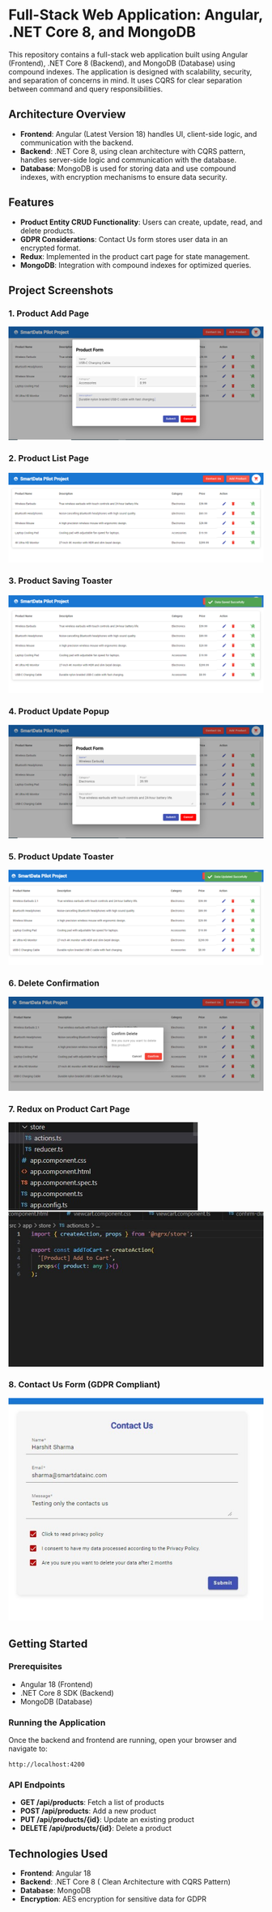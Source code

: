 
# Full-Stack Web Application: Angular, .NET Core 8, and MongoDB

This repository contains a full-stack web application built using Angular (Frontend), .NET Core 8 (Backend), and MongoDB (Database) using  compound indexes. The application is designed with scalability, security, and separation of concerns in mind. It uses CQRS for clear separation between command and query responsibilities.

## Architecture Overview

- **Frontend**: Angular (Latest Version 18) handles UI, client-side logic, and communication with the backend.
- **Backend**: .NET Core 8, using clean architecture with CQRS pattern, handles server-side logic and communication with the database.
- **Database**: MongoDB is used for storing data and use compound indexes, with encryption mechanisms to ensure data security.

## Features

- **Product Entity CRUD Functionality**: Users can create, update, read, and delete products.
- **GDPR Considerations**: Contact Us form stores user data in an encrypted format.
- **Redux**: Implemented in the product cart page for state management.
- **MongoDB**: Integration with compound indexes for optimized queries.
  
## Project Screenshots

### 1. Product Add Page
![Product Add Page](screenshots/product-add.png)

### 2. Product List Page
![Product List Page](screenshots/product-list.png)

### 3. Product Saving Toaster
![Product Saving Toaster](screenshots/product-save.png)

### 4. Product Update Popup
![Product Update Popup](screenshots/product-update-popup.png)

### 5. Product Update Toaster
![Product Update Toaster](screenshots/product-update-toaster.png)

### 6. Delete Confirmation
![Delete Confirmation](screenshots/delete-confirmation.png)

### 7. Redux on Product Cart Page
![Redux Implementation](screenshots/redux-implementation-page.jpg)
![Redux on Product Cart Page](screenshots/redux-implementation-product-cart-page.jpg)

### 8. Contact Us Form (GDPR Compliant)
![Contact Us Form](screenshots/contact-us.jpg)

## Getting Started

### Prerequisites

- Angular 18 (Frontend)
- .NET Core 8 SDK (Backend)
- MongoDB (Database)


### Running the Application

Once the backend and frontend are running, open your browser and navigate to:

```
http://localhost:4200
```

### API Endpoints

- **GET /api/products**: Fetch a list of products
- **POST /api/products**: Add a new product
- **PUT /api/products/{id}**: Update an existing product
- **DELETE /api/products/{id}**: Delete a product

## Technologies Used

- **Frontend**: Angular 18
- **Backend**: .NET Core 8 ( Clean Architecture with CQRS Pattern)
- **Database**: MongoDB
- **Encryption**: AES encryption for sensitive data for GDPR 

